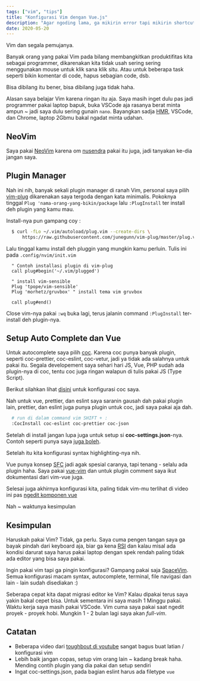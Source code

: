 ```yaml
---
tags: ["vim", "tips"]
title: "Konfigurasi Vim dengan Vue.js"
description: "Agar ngoding lama, ga mikirin error tapi mikirin shortcut Vim"
date: 2020-05-20
---
```


Vim dan segala pemujanya.

Banyak orang yang pakai Vim pada bilang membangkitkan produktifitas kita sebagai programmer, dikarenakan kita tidak usah sering sering menggunakan mouse untuk klik sana klik situ. Atau untuk beberapa task seperti bikin komentar di code, hapus sebagian code, dsb.

Bisa dibilang itu bener, bisa dibilang juga tidak haha.

Alasan saya belajar Vim karena ringan itu aja. Saya masih inget dulu pas jadi programmer pakai laptop bapuk, buka VSCode aja rasanya berat minta ampun ~ jadi saya dulu sering gunain `nano`. Bayangkan sadja [HMR](https://webpack.js.org/concepts/hot-module-replacement), VSCode, dan Chrome, laptop 2Gbmu bakal ngadat minta udahan.

## NeoVim

Saya pakai [NeoVim](https://neovim.io/) karena om [nusendra](https://nusendra.com/post/how-to-setup-my-personal-vim) pakai itu juga, jadi tanyakan ke-dia jangan saya.

## Plugin Manager

Nah ini nih, banyak sekali plugin manager di ranah Vim, personal saya pilih [vim-plug](https://github.com/junegunn/vim-plug) dikarenakan saya tergoda dengan kata minimalis. Pokoknya tinggal `Plug 'nama-orang-yang-bikin/package` lalu `:PlugInstall` ter install deh plugin yang kamu mau.

Install-nya pun gampang coy :

```bash
  $ curl -fLo ~/.vim/autoload/plug.vim --create-dirs \
      https://raw.githubusercontent.com/junegunn/vim-plug/master/plug.vim
```

Lalu tinggal kamu install deh pluggin yang mungkin kamu perluin. Tulis ini pada `.config/nvim/init.vim`

```vim
  " Contoh installasi plugin di vim-plug
  call plug#begin('~/.vim/plugged')

  " install vim-sensible
  Plug 'tpope/vim-sensible'
  Plug 'morhetz/gruvbox' " install tema vim gruvbox

  call plug#end()
```

Close vim-nya pakai `:wq` buka lagi, terus jalanin command `:PlugInstall` ter-install deh plugin-nya.

## Setup Auto Complete dan Vue

Untuk autocomplete saya pilih [coc](https://github.com/neoclide/coc.nvim). Karena coc punya banyak plugin, seperti coc-prettier, coc-eslint, coc-vetur, jadi ya tidak ada salahnya untuk pakai itu. Segala developement saya sehari hari JS, Vue, PHP sudah ada plugin-nya di coc, tentu coc juga ringan walapun di tulis pakai JS (Type Script).

Berikut silahkan lihat [disini](https://github.com/mandaputtra/dotfiles/blob/master/nvim/plug-config/coc.vim) untuk konfigurasi coc saya.

Nah untuk vue, prettier, dan eslint saya saranin gausah dah pakai plugin lain, prettier, dan eslint juga punya plugin untuk coc, jadi saya pakai aja dah.

```bash
  # run di dalam command vim SHIFT + :
  :CocInstall coc-eslint coc-prettier coc-json
```

Setelah di install jangan lupa juga untuk setup si **coc-settings.json**-nya. Contoh seperti punya saya [juga boleh](https://github.com/mandaputtra/dotfiles/blob/master/nvim/coc-settings.json).

Setelah itu kita konfigurasi syntax highlighting-nya nih.

Vue punya konsep [SFC](https://vuejs.org/v2/guide/single-file-components.html) jadi agak spesial caranya, tapi tenang - selalu ada plugin haha. Saya pakai [vue-vim](https://github.com/posva/vim-vue) dan untuk plugin comment saya ikut dokumentasi dari vim-vue juga.

Selesai juga akhirnya konfigurasi kita, paling tidak vim-mu terlihat di video ini pas [ngedit komponen vue](https://streamable.com/ynhnxo)

Nah ~ waktunya kesimpulan

## Kesimpulan

Haruskah pakai Vim? Tidak, ga perlu. Saya cuma pengen tangan saya ga bayak pindah dari keyboard aja, biar ga kena [RSI](https://en.wikipedia.org/wiki/Repetitive_strain_injury) dan kalau misal ada kondisi darurat saya harus pakai laptop dengan spek rendah paling tidak ada editor yang bisa saya pakai.

Ingin pakai vim tapi ga pingin konfigurasi? Gampang pakai saja [SpaceVim](https://spacevim.org/). Semua konfigurasi macam syntax, autocomplete, terminal, file navigasi dan lain - lain sudah disediakan :)

Seberapa cepat kita dapat migrasi editor ke Vim? Kalau dipakai terus saya yakin bakal cepet bisa. Untuk sementara ini saya masih 1 Minggu pakai. Waktu kerja saya masih pakai VSCode. Vim cuma saya pakai saat ngedit proyek - proyek hobi. Mungkin 1 - 2 bulan lagi saya akan _full-vim_.

## Catatan

- Beberapa video dari [toughbout di youtube](https://www.youtube.com/watch?v=XA2WjJbmmoM&list=PL8tzorAO7s0jy7DQ3Q0FwF3BnXGQnDirs) sangat bagus buat latian / konfigurasi vim
- Lebih baik jangan copas, setup vim orang lain ~ kadang break haha. Mending contih plugin yang dia pakai dan setup sendiri
- Ingat coc-settings.json, pada bagian eslint harus ada filetype `vue`
